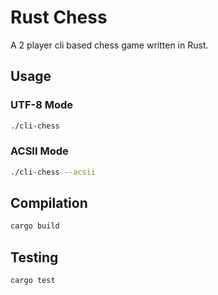 # Rust Chess

A 2 player cli based chess game written in Rust.

## Usage

### UTF-8 Mode

```bash
./cli-chess
```

### ACSII Mode

```bash
./cli-chess --acsii
```

## Compilation

```bash
cargo build
```

## Testing

```bash
cargo test
```
